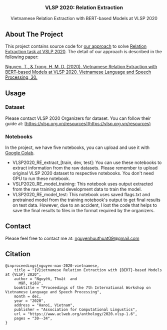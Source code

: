 <p align="center"><h3 align="center">VLSP 2020: Relation Extraction</h3></p>
<p align="center">Vietnamese Relation Extraction with BERT-based Models at VLSP 2020</p>


<!-- ABOUT THE PROJECT -->
## About The Project

This project contains source code for [our approach](https://www.aclweb.org/anthology/2020.vlsp-1.6/) to solve [Relation Extraction task at VSLP 2020](https://vlsp.org.vn/vlsp2020/eval/re). The detail of our approach is described in the following paper: 

[Nguyen, T., & Trong, H. M. D. (2020). Vietnamese Relation Extraction with BERT-based Models at VLSP 2020. Vietnamese Language and Speech Processing, 30.](https://www.aclweb.org/anthology/2020.vlsp-1.6.pdf)

<!-- USAGE -->
## Usage

### Dataset

Please contact VLSP 2020 Organizers for dataset. You can follow their guide at: [https://vlsp.org.vn/resources](https://vlsp.org.vn/resources)

### Notebooks

In the project, we have five notebooks, you can upload and use it with [Google Colab](https://colab.research.google.com/).

- VLSP2020_RE_extract_[train, dev, test]: You can use these notebooks to extract information from the raw datasets. Please remember to upload original VLSP 2020 dataset to respective notebooks. You don't need GPU to run these notebook.
- VSLP2020_RE_model_training: This notebook uses output extracted from the raw training and development data to train the model.
- VLSP2020_RE_model_test: This notebook uses saved flags.txt and pretrained model from the training notebook's output to get final results on test data. However, due to an accident, I lost the code that helps to save the final results to files in the format required by the organizers.

<!-- CONTACT -->
## Contact

Please feel free to contact me at: [nguyenhuuthuat09@gmail.com](mailto:nguyenhuuthuat09@gmail.com)

## Citation

```
@inproceedings{nguyen-man-2020-vietnamese,
    title = "{V}ietnamese Relation Extraction with {BERT}-based Models at {VLSP} 2020",
    author = "Nguyễn, Thuật  and
      Mẫn, Hiếu",
    booktitle = "Proceedings of the 7th International Workshop on Vietnamese Language and Speech Processing",
    month = dec,
    year = "2020",
    address = "Hanoi, Vietnam",
    publisher = "Association for Computational Lingustics",
    url = "https://www.aclweb.org/anthology/2020.vlsp-1.6",
    pages = "30--34",
}
```







































